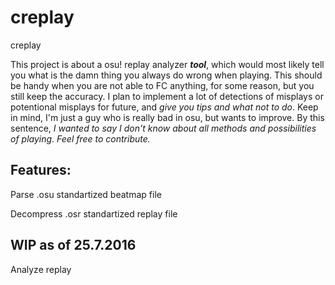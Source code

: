 # creplay
creplay

This project is about a osu! replay analyzer ***tool***, which would most likely tell you what is the damn thing you always do wrong when playing.
This should be handy when you are not able to FC anything, for some reason, but you still keep the accuracy.
I plan to implement a lot of detections of misplays or potentional misplays for future, and *give you tips and what not to do*.
Keep in mind, I'm just a guy who is really bad in osu, but wants to improve. By this sentence, *I wanted to say I don't know about all methods and possibilities of playing*.
_Feel free to contribute._


## Features:

Parse .osu standartized beatmap file

Decompress .osr standartized replay file

## WIP as of 25.7.2016
Analyze replay 

